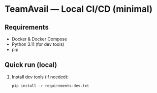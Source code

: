 # TeamAvail — Local CI/CD (minimal)

## Requirements
- Docker & Docker Compose
- Python 3.11 (for dev tools)
- pip

## Quick run (local)
1. Install dev tools (if needed):
   ```bash
   pip install -r requirements-dev.txt
